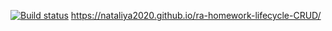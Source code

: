 [![Build status](https://ci.appveyor.com/api/projects/status/51qwvhxpxhpvbi0a?svg=true)](https://ci.appveyor.com/project/Nataliya2020/ra-homework-lifecycle-crud)
https://nataliya2020.github.io/ra-homework-lifecycle-CRUD/
